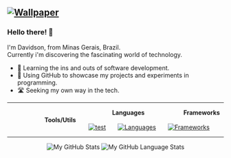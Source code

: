 [![Wallpaper](https://64.media.tumblr.com/69175382a8d086c034593c79c9cacfc2/ae046cdb654d7229-4f/s1280x1920/e4cb80e3bf118c0c0bd3220c09a069af360c0d5a.jpg)]()
---

<h3>Hello there! 👋</h3>

<p>I'm Davidson, from Minas Gerais, Brazil.<br>
Currently i'm discovering the fascinating world of technology.</p>

- 🧠 Learning the ins and outs of software development.
- 🧪 Using GitHub to showcase my projects and experiments in programming.
- 🛣️ Seeking my own way in the tech.

---


&nbsp;
&nbsp;
&nbsp;
&nbsp;
&nbsp;
&nbsp;
&nbsp;
&nbsp;
&nbsp;
&nbsp;
&nbsp;
&nbsp;
&nbsp;
&nbsp;
&nbsp;
&nbsp;
&nbsp;
&nbsp;
&nbsp;
&nbsp;
&nbsp;
&nbsp;
&nbsp;
&nbsp;
&nbsp;
&nbsp;
&nbsp;
&nbsp;
&nbsp;
&nbsp;
&nbsp;
**Languages**
&nbsp;
&nbsp;
&nbsp;
&nbsp;
&nbsp;
&nbsp;
&nbsp;
&nbsp;
&nbsp;
&nbsp;
&nbsp;
**Frameworks**
&nbsp;
&nbsp;
&nbsp;
&nbsp;
&nbsp;
&nbsp;
&nbsp;
&nbsp;
&nbsp;
&nbsp;
&nbsp;
&nbsp;
**Tools/Utils**
<br>
&nbsp;
&nbsp;
&nbsp;
&nbsp;
&nbsp;
&nbsp;
&nbsp;
&nbsp;
&nbsp;
&nbsp;
&nbsp;
&nbsp;
&nbsp;
&nbsp;
&nbsp;
&nbsp;
&nbsp;
&nbsp;
&nbsp;
&nbsp;
&nbsp;
&nbsp;
&nbsp;
&nbsp;
[![test](https://skillicons.dev/icons?i=ts,js,css,html,cs,java&perline=3)](https://skillicons.dev)
&nbsp;
&nbsp;
&nbsp;
[![Languages](https://skillicons.dev/icons?i=react,bootstrap,tailwind,dotnet&perline=3)](https://skillicons.dev)
&nbsp;
&nbsp;
&nbsp;
[![Frameworks](https://skillicons.dev/icons?i=figma,github,docker,eclipse,latex,discord&perline=3)](https://skillicons.dev)

---
<p align="center">
  <img src="https://github-readme-stats.vercel.app/api/?username=RockyPHER&count_private=true&theme=dark&hide=issues,stars&showicons=true" alt="My GitHub Stats">
  <img src="https://github-readme-stats.vercel.app/api/top-langs/?username=RockyPHER&langs_count=5&layout=compact&theme=dark" alt="My GitHub Language Stats">
</p>
